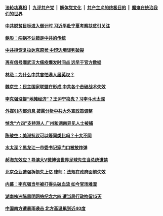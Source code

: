 

####  [法轮功真相](../../../../basic/blob/master/README.md?t=06091901) &nbsp;|&nbsp; [九评共产党](../../../../9ping.md/blob/master/README.md?t=06091901) &nbsp;|&nbsp; [解体党文化](../../../../jtdwh.md/blob/master/README.md?t=06091901)  &nbsp;|&nbsp; [共产主义的终极目的](../../../../gczydzjmd.md/blob/master/README.md?t=06091901) &nbsp;|&nbsp; [魔鬼在统治我们的世界](../../../../mgztzwmdsj.md/blob/master/README.md?t=06091901) 

#### [中共脱贫目标进入倒计时 习近平赴宁夏考察扶贫引关注](../pages/soh5/388306.md?t=06091901) 
#### [鲍彤：闯祸不认错是中共的传统](../pages/soh5/388327.md?t=06091901) 
#### [中共拒恢复拉达克原状 中印边境谈判破裂](../pages/soh5/388297.md?t=06091901) 
#### [再有信号曝武汉大瘟疫爆发时间点 远早于官方数据](../pages/soh5/388240.md?t=06091901) 
#### [林忌：为什么中共害怕港人居英权？](../pages/soh5/388231.md?t=06091901) 
#### [魏京生：民主国家联盟在形成  中共各个击破战术失效](../pages/soh5/388195.md?t=06091901) 
#### [李克强没提“地摊经济”？王沪宁捣鬼？习李斗水太深](../pages/soh5/388207.md?t=06091901) 
#### [外媒引内部消息 披露分析中共大外宣政策调整 ](../pages/soh5/388180.md?t=06091901) 
#### [悼念“六四”支持港人 广州和湖南异见人士被捕](../pages/soh5/388174.md?t=06091901) 
#### [陈破空：美港抗议可以等同类比吗？十大不同](../pages/soh5/388189.md?t=06091901) 
#### [水太深？黑龙江一市委书记家门口被放炸弹](../pages/soh5/388000.md?t=06091901) 
#### [郝海东效应？导演大V微博谈世界足球先生当总统遭禁](../pages/soh5/388003.md?t=06091901) 
#### [北京企业遭强拆损失上亿 律师：法规在政府面前失效](../pages/soh5/387994.md?t=06091901) 
#### [内幕：李克强当年被打得头破血流 如今官场难混](../pages/soh5/387949.md?t=06091901) 
#### [湖南株洲陈思明网络纪念六四 遭当局行政拘留15天](../pages/soh5/387940.md?t=06091901) 
#### [中国南方遭暴雨袭击 北方高温飙到近40度](../pages/soh5/387907.md?t=06091901) 
